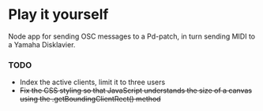 # Play it yourself

Node app for sending OSC messages to a Pd-patch, in turn sending MIDI to a Yamaha Disklavier.

### TODO

- Index the active clients, limit it to three users
- ~~Fix the CSS styling so that JavaScript understands the size of a canvas using the .getBoundingClientRect() method~~
